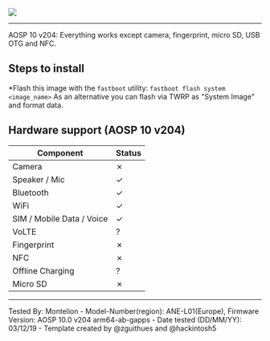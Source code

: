 ![](https://reimg-teknosa-cloud-prod.mncdn.com/mnresize/600/600/productimage/125076744/125076744_0_MC/8799298355250_1557493302288.jpg)
***

AOSP 10 v204: Everything works except camera, fingerprint, micro SD, USB OTG and NFC.

## Steps to install

*Flash this image with the `fastboot` utility: ```fastboot flash system <image_name>```
As an alternative you can flash via TWRP as "System Image" and format data.

## Hardware support (AOSP 10 v204)

| Component                 | Status                                             |
|---------------------------|-----------------------------------------------------------|
| Camera                    | ✗ |
| Speaker / Mic             | ✓ |
| Bluetooth                 | ✓ |
| WiFi                      | ✓ |
| SIM / Mobile Data / Voice | ✓ |
| VoLTE                     | ? |
| Fingerprint               | ✗ |
| NFC                       | ✗ |
| Offline Charging          | ? |
| Micro SD                  | ✗ |
---

Tested By: Montelion - Model-Number(region): ANE-L01(Europe), Firmware Version: AOSP 10.0 v204 arm64-ab-gapps - Date tested (DD/MM/YY): 03/12/19 - Template created by @zguithues and @hackintosh5